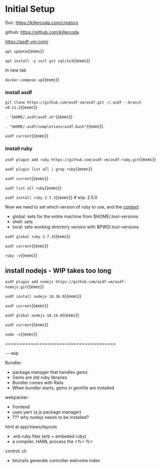 
# Initial Setup

Doc: https://killercoda.com/creators

github: https://github.com/killercoda

https://asdf-vm.com/

`apt update`{{exec}}


`apt install -y curl git sqlite3`{{exec}}


In new tab

`docker-compose up`{{exec}}

### install asdf

`git clone https://github.com/asdf-vm/asdf.git ~/.asdf --branch v0.11.2`{{exec}}

`. "$HOME/.asdf/asdf.sh"`{{exec}}

`. "$HOME/.asdf/completions/asdf.bash"`{{exec}}

`asdf current`{{exec}}

### install ruby



`asdf plugin add ruby https://github.com/asdf-vm/asdf-ruby.git`{{exec}}

`asdf plugin list all | grep ruby`{{exec}}

`asdf current`{{exec}}

`asdf list all ruby`{{exec}}

`asdf install ruby 2.7.3`{{exec}} # wip: 2.5.0

Now we need to set which version of ruby to use, and the [context](https://asdf-vm.com/guide/getting-started.html#global):

- global: sets for the entire machine from $HOME/.tool-versions
- shell: sets
- local: sets working directory version with $PWD/.tool-versions

`asdf global ruby 2.7.3`{{exec}}


`asdf current`{{exec}}

`ruby -v`{{exec}}

## install nodejs  - WIP takes too long



`asdf plugin add nodejs https://github.com/asdf-vm/asdf-nodejs.git`{{exec}}


`asdf install nodejs 18.16.0`{{exec}}


`asdf current`{{exec}}

`asdf global nodejs 18.16.0`{{exec}}

`asdf current`{{exec}}

`node -v`{{exec}}




=======================================


---wip

Bundler:

- package manager that handles gems
- Gems are std ruby libraries
- Bundler comes with Rails
- When bundler starts, gems in gemfile are installed

webpacker:

- frontend
- uses yarn (a js package manager)
- ??? why nodejs needs to be installed?

html at app/views/layouts
- .erb ruby files (erb = embeded ruby)
- a compiler, HAML process the <%=  %>

control: cli
- bin/rails generate controller welcome index


